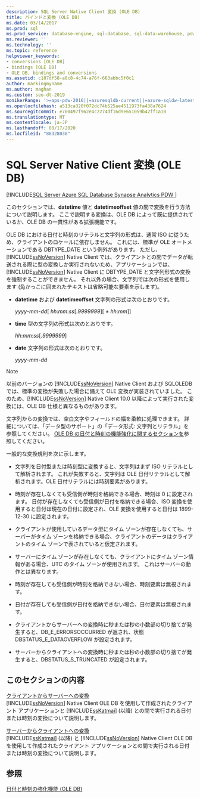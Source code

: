 ```yaml
---
description: SQL Server Native Client 変換 (OLE DB)
title: バインドと変換 (OLE DB)
ms.date: 03/14/2017
ms.prod: sql
ms.prod_service: database-engine, sql-database, sql-data-warehouse, pdw
ms.reviewer: ''
ms.technology: ''
ms.topic: reference
helpviewer_keywords:
- conversions [OLE DB]
- bindings [OLE DB]
- OLE DB, bindings and conversions
ms.assetid: c187df58-a8c8-4c74-a76f-663abbc5f0c1
author: markingmyname
ms.author: maghan
ms.custom: seo-dt-2019
monikerRange: '>=aps-pdw-2016||=azuresqldb-current||=azure-sqldw-latest||>=sql-server-2016||=sqlallproducts-allversions||>=sql-server-linux-2017||=azuresqldb-mi-current'
ms.openlocfilehash: a513ca320f072dc74b525ae4511973fa438a7624
ms.sourcegitcommit: e700497f962e4c2274df16d9e651059b42ff1a10
ms.translationtype: MT
ms.contentlocale: ja-JP
ms.lasthandoff: 08/17/2020
ms.locfileid: "88328038"
---
```

# <a name="sql-server-native-client-conversions-ole-db"></a>SQL Server Native Client 変換 (OLE DB)
[!INCLUDE[SQL Server Azure SQL Database Synapse Analytics PDW ](../../includes/applies-to-version/sql-asdb-asdbmi-asa-pdw.md)]

  このセクションでは、**datetime** 値と **datetimeoffset** 値の間で変換を行う方法について説明します。 ここで説明する変換は、OLE DB によって既に提供されているか、OLE DB の一貫性がある拡張機能です。  
  
 OLE DB における日付と時刻のリテラルと文字列の形式は、通常 ISO に従うため、クライアントのロケールに依存しません。 これには、標準が OLE オートメーションである DBTYPE_DATE という例外があります。 ただし、[!INCLUDE[ssNoVersion](../../includes/ssnoversion-md.md)] Native Client では、クライアントとの間でデータが転送される際に型の変換しか実行されないため、アプリケーションでは、[!INCLUDE[ssNoVersion](../../includes/ssnoversion-md.md)] Native Client に DBTYPE_DATE と文字列形式の変換を強制することができません。 それ以外の場合、文字列では次の形式を使用します (角かっこに囲まれたテキストは省略可能な要素を示します)。  
  
-   **datetime** および **datetimeoffset** 文字列の形式は次のとおりです。  
  
     *yyyy*-*mm*-*dd*[ *hh*:*mm*:*ss*[.*9999999*][ ± *hh*:*mm*]]  
  
-   **time** 型の文字列の形式は次のとおりです。  
  
     *hh*:*mm*:*ss*[.*9999999*]  
  
-   **date** 文字列の形式は次のとおりです。  
  
     *yyyy*-*mm*-*dd*  
  
> [!NOTE]  
>  以前のバージョンの [!INCLUDE[ssNoVersion](../../includes/ssnoversion-md.md)] Native Client および SQLOLEDB では、標準の変換が失敗した場合に備えて OLE 変換が実装されていました。 このため、[!INCLUDE[ssNoVersion](../../includes/ssnoversion-md.md)] Native Client 10.0 以降によって実行された変換には、OLE DB 仕様と異なるものがあります。  
  
 文字列からの変換では、空白文字やフィールドの幅を柔軟に処理できます。 詳細については、「データ型のサポート」の「データ形式: 文字列とリテラル」を参照してください。 [OLE DB の日付と時刻の機能強化に関するセクションを](../../relational-databases/native-client-ole-db-date-time/data-type-support-for-ole-db-date-and-time-improvements.md)参照してください。  
  
 一般的な変換規則を次に示します。  
  
-   文字列を日付型または時刻型に変換すると、文字列はまず ISO リテラルとして解析されます。 これが失敗すると、文字列は OLE 日付リテラルとして解析されます。OLE 日付リテラルには時刻要素があります。  
  
-   時刻が存在しなくても受信側が時刻を格納できる場合、時刻は 0 に設定されます。 日付が存在しなくても受信側が日付を格納できる場合、ISO 変換を使用すると日付は現在の日付に設定され、OLE 変換を使用すると日付は 1899-12-30 に設定されます。  
  
-   クライアントが使用しているデータ型にタイム ゾーンが存在しなくても、サーバーがタイム ゾーンを格納できる場合、クライアントのデータはクライアントのタイム ゾーンで表されていると仮定されます。  
  
-   サーバーにタイム ゾーンが存在しなくても、クライアントにタイム ゾーン情報がある場合、UTC のタイム ゾーンが使用されます。 これはサーバーの動作とは異なります。  
  
-   時刻が存在しても受信側が時刻を格納できない場合、時刻要素は無視されます。  
  
-   日付が存在しても受信側が日付を格納できない場合、日付要素は無視されます。  
  
-   クライアントからサーバーへの変換時に秒または秒の小数部の切り捨てが発生すると、DB_E_ERRORSOCCURRED が返され、状態 DBSTATUS_E_DATAOVERFLOW が設定されます。  
  
-   サーバーからクライアントへの変換時に秒または秒の小数部の切り捨てが発生すると、DBSTATUS_S_TRUNCATED が設定されます。  
  
## <a name="in-this-section"></a>このセクションの内容  
 [クライアントからサーバーへの変換](../../relational-databases/native-client-ole-db-date-time/conversions-performed-from-client-to-server.md)  
 [!INCLUDE[ssNoVersion](../../includes/ssnoversion-md.md)] Native Client OLE DB を使用して作成されたクライアント アプリケーションと [!INCLUDE[ssKatmai](../../includes/sskatmai-md.md)] (以降) との間で実行される日付または時刻の変換について説明します。  
  
 [サーバーからクライアントへの変換](../../relational-databases/native-client-ole-db-date-time/conversions-performed-from-server-to-client.md)  
 [!INCLUDE[ssKatmai](../../includes/sskatmai-md.md)] (以降) と [!INCLUDE[ssNoVersion](../../includes/ssnoversion-md.md)] Native Client OLE DB を使用して作成されたクライアント アプリケーションとの間で実行される日付または時刻の変換について説明します。  
  
## <a name="see-also"></a>参照  
 [日付と時刻の強化機能 &#40;OLE DB&#41;](../../relational-databases/native-client-ole-db-date-time/date-and-time-improvements-ole-db.md)  
  
  
